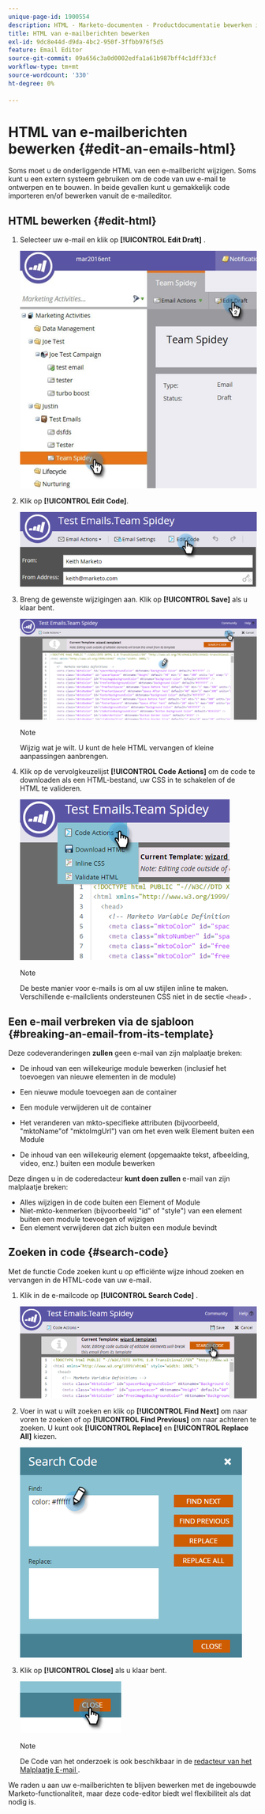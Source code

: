 ```yaml
---
unique-page-id: 1900554
description: HTML - Marketo-documenten - Productdocumentatie bewerken in een e-mail
title: HTML van e-mailberichten bewerken
exl-id: 9dc8e44d-d9da-4bc2-950f-3ffbb976f5d5
feature: Email Editor
source-git-commit: 09a656c3a0d0002edfa1a61b987bff4c1dff33cf
workflow-type: tm+mt
source-wordcount: '330'
ht-degree: 0%

---
```


# HTML van e-mailberichten bewerken {#edit-an-emails-html}

Soms moet u de onderliggende HTML van een e-mailbericht wijzigen. Soms kunt u een extern systeem gebruiken om de code van uw e-mail te ontwerpen en te bouwen. In beide gevallen kunt u gemakkelijk code importeren en/of bewerken vanuit de e-maileditor.

## HTML bewerken {#edit-html}

1. Selecteer uw e-mail en klik op **[!UICONTROL Edit Draft]** .

   ![](assets/teamspidey.jpg)

1. Klik op **[!UICONTROL Edit Code]**.

   ![](assets/two-4.png)

1. Breng de gewenste wijzigingen aan. Klik op **[!UICONTROL Save]** als u klaar bent.

   ![](assets/three-3.png)

   >[!NOTE]
   >
   >Wijzig wat je wilt. U kunt de hele HTML vervangen of kleine aanpassingen aanbrengen.

1. Klik op de vervolgkeuzelijst **[!UICONTROL Code Actions]** om de code te downloaden als een HTML-bestand, uw CSS in te schakelen of de HTML te valideren.

   ![](assets/four-2.png)

   >[!NOTE]
   >
   >De beste manier voor e-mails is om al uw stijlen inline te maken. Verschillende e-mailclients ondersteunen CSS niet in de sectie `<head>` .

## Een e-mail verbreken via de sjabloon {#breaking-an-email-from-its-template}

Deze codeveranderingen **zullen** geen e-mail van zijn malplaatje breken:

* De inhoud van een willekeurige module bewerken (inclusief het toevoegen van nieuwe elementen in de module)
* Een nieuwe module toevoegen aan de container
* Een module verwijderen uit de container

* Het veranderen van mkto-specifieke attributen (bijvoorbeeld, &quot;mktoName&quot;of &quot;mktoImgUrl&quot;) van om het even welk Element buiten een Module
* De inhoud van een willekeurig element (opgemaakte tekst, afbeelding, video, enz.) buiten een module bewerken

Deze dingen u in de coderedacteur **kunt doen zullen** e-mail van zijn malplaatje breken:

* Alles wijzigen in de code buiten een Element of Module
* Niet-mkto-kenmerken (bijvoorbeeld &quot;id&quot; of &quot;style&quot;) van een element buiten een module toevoegen of wijzigen
* Een element verwijderen dat zich buiten een module bevindt

## Zoeken in code {#search-code}

Met de functie Code zoeken kunt u op efficiënte wijze inhoud zoeken en vervangen in de HTML-code van uw e-mail.

1. Klik in de e-mailcode op **[!UICONTROL Search Code]** .

   ![](assets/five-2.png)

1. Voer in wat u wilt zoeken en klik op **[!UICONTROL Find Next]** om naar voren te zoeken of op **[!UICONTROL Find Previous]** om naar achteren te zoeken. U kunt ook **[!UICONTROL Replace]** en **[!UICONTROL Replace All]** kiezen.

   ![](assets/six-1.png)

1. Klik op **[!UICONTROL Close]** als u klaar bent.

   ![](assets/seven.png)

   >[!NOTE]
   >
   >De Code van het onderzoek is ook beschikbaar in de [ redacteur van het Malplaatje E-mail ](/help/marketo/product-docs/email-marketing/general/email-editor-2/create-an-email-template.md).

We raden u aan uw e-mailberichten te blijven bewerken met de ingebouwde Marketo-functionaliteit, maar deze code-editor biedt wel flexibiliteit als dat nodig is.
